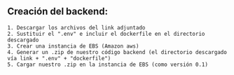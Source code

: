 ## Creación del backend:

    1. Descargar los archivos del link adjuntado
    2. Sustituir el ".env" e incluir el dockerfile en el directorio descargado
    3. Crear una instancia de EBS (Amazon aws)
    4. Generar un .zip de nuestro código backend (el directorio descargado vía link + ".env" + "dockerfile")
    5. Cargar nuestro .zip en la instancia de EBS (como versión 0.1)